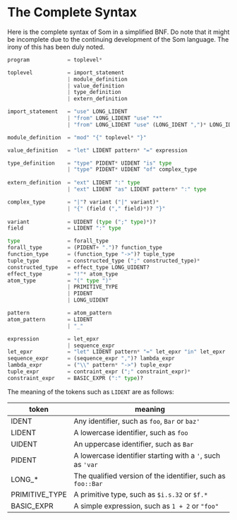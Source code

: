 # The Complete Syntax

Here is the complete syntax of Som in a simplified BNF. Do note that it might be incomplete due to the continuing development of the Som language. The irony of this has been duly noted.

```python
program            = toplevel*

toplevel           = import_statement
                   | module_definition
                   | value_definition
                   | type_definition
                   | extern_definition

import_statement   = "use" LONG_LIDENT
                   | "from" LONG_LIDENT "use" "*"
                   | "from" LONG_LIDENT "use" (LONG_IDENT ",")* LONG_IDENT

module_definition  = "mod" "{" toplevel* "}"

value_definition   = "let" LIDENT pattern* "=" expression

type_definition    = "type" PIDENT* UIDENT "is" type
                   | "type" PIDENT* UIDENT "of" complex_type
                   
extern_definition  = "ext" LIDENT ":" type
                   | "ext" LIDENT "as" LIDENT pattern* ":" type

complex_type       = "|"? variant ("|" variant)*
                   | "{" (field ("," field)*)? "}"
                   
variant            = UIDENT (type (";" type)*)?
field              = LIDENT ":" type

type               = forall_type
forall_type        = (PIDENT+ ".")? function_type
function_type      = (function_type "->")? tuple_type
tuple_type         = constructed_type (";" constructed_type)*
constructed_type   = effect_type LONG_UIDENT?
effect_type        = "!"* atom_type
atom_type          = "(" type ")"
                   | PRIMITIVE_TYPE
                   | PIDENT
                   | LONG_UIDENT

pattern            = atom_pattern
atom_pattern       = LIDENT
                   | "_"

expression         = let_epxr
                   | sequence_expr
let_epxr           = "let" LIDENT pattern* "=" let_epxr "in" let_epxr
sequence_expr      = (sequence_expr ",")? lambda_expr
lambda_expr        = ("\\" pattern* "->") tuple_expr
tuple_expr         = contraint_expr (";" constraint_expr)*
constraint_expr    = BASIC_EXPR (":" type)?
```

The meaning of the tokens such as `LIDENT` are as follows:

| token | meaning |
| --- | --- |
| IDENT | Any identifier, such as `foo`, `Bar` or `baz'` |
| LIDENT | A lowercase identifier, such as `foo` |
| UIDENT | An uppercase identifier, such as `Bar` |
| PIDENT | A lowercase identifier starting with a `'`, such as `'var` |
| LONG_* | The qualified version of the identifier, such as `foo::Bar` |
| PRIMITIVE_TYPE | A primitive type, such as `$i.s.32` or `$f.*` |
| BASIC_EXPR | A simple expression, such as `1 + 2` or `"foo"` | 
